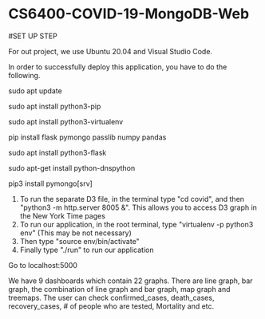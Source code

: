# CS6400-COVID-19-MongoDB-Web

#SET UP STEP

For out project, we use Ubuntu 20.04 and Visual Studio Code.

In order to successfully deploy this application, you have to do the following.

sudo apt update

sudo apt install python3-pip

sudo apt install python3-virtualenv

pip install flask pymongo passlib numpy pandas

sudo apt install python3-flask

sudo apt-get install python-dnspython

pip3 install pymongo[srv]

1. To run the separate D3 file, in the terminal type "cd covid", and then "python3 -m http.server 8005 &". This allows you to access D3 graph in the New York Time pages
2. To run our application, in the root terminal, type "virtualenv -p python3 env" (This may be not necessary)
3. Then type "source env/bin/activate"
4. Finally type "./run" to run our application

Go to localhost:5000

We have 9 dashboards which contain 22 graphs. There are line graph, bar graph, the combination of line graph and bar graph, map graph and treemaps. The user can check confirmed_cases, death_cases, recovery_cases, # of people who are tested, Mortality and etc.
